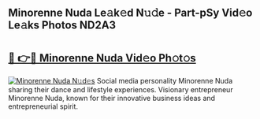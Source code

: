## Minorenne Nuda Le𝚊k𝚎d N𝚞𝚍e - Part-pSy Vid𝚎o Le𝚊ks Photos ND2A3

# <h2><a href="http://fbef1pu.evod.top/?m=Minorenne+Nuda">🔗 👉🔴 Minorenne Nuda Vid𝚎o Ph𝚘t𝚘s</a></h2>

[![Minorenne Nuda N𝚞d𝚎s](https://i.imgur.com/8V9OHl7.gif)](http://fbef1pu.evod.top/?m=Minorenne+Nuda)
Social media personality Minorenne Nuda sharing their dance and lifestyle experiences. Visionary entrepreneur Minorenne Nuda, known for their innovative business ideas and entrepreneurial spirit. 
